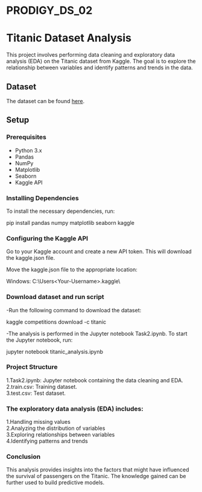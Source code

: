 # PRODIGY_DS_02
# Titanic Dataset Analysis

This project involves performing data cleaning and exploratory data analysis (EDA) on the Titanic dataset from Kaggle. The goal is to explore the relationship between variables and identify patterns and trends in the data.

## Dataset

The dataset can be found [here](https://www.kaggle.com/c/titanic).

## Setup

### Prerequisites

- Python 3.x
- Pandas
- NumPy
- Matplotlib
- Seaborn
- Kaggle API

### Installing Dependencies

To install the necessary dependencies, run:

pip install pandas numpy matplotlib seaborn kaggle

### Configuring the Kaggle API
Go to your Kaggle account and create a new API token. This will download the kaggle.json file.

Move the kaggle.json file to the appropriate location:

Windows: C:\Users\<Your-Username>\.kaggle\

### Download dataset and run script

-Run the following command to download the dataset:

kaggle competitions download -c titanic

-The analysis is performed in the Jupyter notebook Task2.ipynb. To start the Jupyter notebook, run:    

jupyter notebook titanic_analysis.ipynb

### Project Structure    
1.Task2.ipynb: Jupyter notebook containing the data cleaning and EDA.  
2.train.csv: Training dataset.  
3.test.csv: Test dataset.  

### The exploratory data analysis (EDA) includes:  
1.Handling missing values  
2.Analyzing the distribution of variables  
3.Exploring relationships between variables  
4.Identifying patterns and trends  
### Conclusion  
This analysis provides insights into the factors that might have influenced the survival of passengers on the Titanic. The knowledge gained can be further used to build predictive models.
